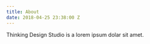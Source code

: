```yaml
---
title: About
date: 2018-04-25 23:38:00 Z
---
```


Thinking Design Studio is a lorem ipsum dolar sit amet.